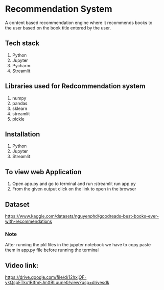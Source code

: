 # Recommendation System

A content based recommendation engine where it recommends books to the user based on the book title entered by the user.

## Tech stack
1) Python
2) Jupyter
3) Pycharm
4) Streamlit

## Libraries used for Redcommendation system
1) numpy
2) pandas
3) sklearn
4) streamlit
5) pickle

## Installation

1) Python
2) Jupyter
3) Streamlit

## To view web Application
1) Open app.py and go to terminal and run :streamlit run app.py
2) From the given output click on the link to open in the browser   

## Dataset

https://www.kaggle.com/datasets/nguyenphd/goodreads-best-books-ever-with-recommendations


### Note
After running the pkl files in the jupyter notebook we have to copy paste them in app.py file before running the terminal

## Video link:
https://drive.google.com/file/d/12hxjQF-vkQspETkx1BIfmFJmXBLuune0/view?usp=drivesdk
